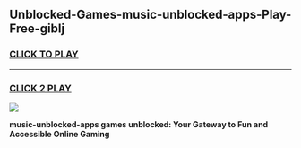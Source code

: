
## Unblocked-Games-music-unblocked-apps-Play-Free-giblj
<h3>
<a href="https://premium76.site?title=music-unblocked-apps&ref=21A">CLICK TO PLAY</a></h3>
<hr>

<h3>
<a href="https://premium76.site?title=music-unblocked-apps&ref=21A">CLICK 2 PLAY</a>
  
</h3>

<a href="https://premium76.site?title=music-unblocked-apps&ref=21A"><img src="https://clearcache.store/games.png"></a>


**music-unblocked-apps games unblocked: Your Gateway to Fun and Accessible Online Gaming**
